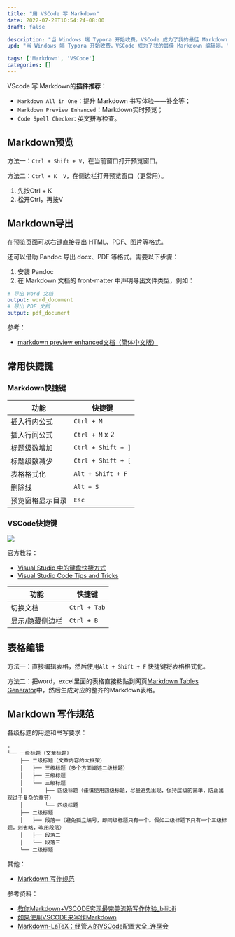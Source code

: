 ```yaml
---
title: "用 VSCode 写 Markdown"
date: 2022-07-28T10:54:24+08:00
draft: false

description: "当 Windows 端 Typora 开始收费，VSCode 成为了我的最佳 Markdown 编辑器。"
upd: "当 Windows 端 Typora 开始收费，VSCode 成为了我的最佳 Markdown 编辑器。"

tags: ['Markdown', 'VSCode']
categories: []
---
```


<!--more-->

VScode 写 Markdown的**插件推荐**：
- `Markdown All in One`：提升 Markdown 书写体验——补全等；
- `Markdown Preview Enhanced`：Markdown实时预览；
- `Code Spell Checker`: 英文拼写检查。

## Markdown预览

方法一：`Ctrl + Shift + V`，在当前窗口打开预览窗口。

方法二：`Ctrl + K  V`，在侧边栏打开预览窗口（更常用）。

1. 先按Ctrl + K
2. 松开Ctrl，再按V

## Markdown导出

在预览页面可以右键直接导出 HTML、PDF、图片等格式。

还可以借助 Pandoc 导出 docx、PDF 等格式。需要以下步骤：

1. 安装 Pandoc
2. 在 Markdown 文档的 front-matter 中声明导出文件类型，例如：

```yaml
# 导出 Word 文档
output: word_document
# 导出 PDF 文档
output: pdf_document
```
参考：
- [markdown preview enhanced文档（简体中文版）](https://www.bookstack.cn/read/mpe/zh-cn-pandoc-word.md)

## 常用快捷键

### Markdown快捷键

| 功能             | 快捷键             |
| ---------------- | ------------------ |
| 插入行内公式     | `Ctrl + M`         |
| 插入行间公式     | `Ctrl + M` x 2     |
| 标题级数增加     | `Ctrl + Shift + ]` |
| 标题级数减少     | `Ctrl + Shift + [` |
| 表格格式化       | `Alt + Shift + F`  |
| 删除线           | `Alt + S`          |
| 预览窗格显示目录 | `Esc`              |

### VSCode快捷键

![](https://code.visualstudio.com/assets/docs/getstarted/tips-and-tricks/KeyboardReferenceSheet.png)

官方教程：
- [Visual Studio 中的键盘快捷方式](https://docs.microsoft.com/zh-cn/visualstudio/ide/default-keyboard-shortcuts-in-visual-studio?view=vs-2022)
- [Visual Studio Code Tips and Tricks](https://code.visualstudio.com/docs/getstarted/tips-and-tricks)


| 功能            | 快捷键       |
| --------------- | ------------ |
| 切换文档        | `Ctrl + Tab` |
| 显示/隐藏侧边栏 | `Ctrl + B`   |

## 表格编辑

方法一：直接编辑表格，然后使用`Alt + Shift + F` 快捷键将表格格式化。

方法二：把word，excel里面的表格直接粘贴到网页[Markdown Tables Generator](https://www.tablesgenerator.com/markdown_tables)中，然后生成对应的整齐的Markdown表格。

## Markdown 写作规范

各级标题的用途和书写要求：

```
.
└── 一级标题（文章标题）
    ├── 二级标题（文章内容的大框架）
    │   ├── 三级标题（多个方面阐述二级标题）
    │   ├── 三级标题
    │   └── 三级标题
    │       ├── 四级标题（谨慎使用四级标题，尽量避免出现，保持层级的简单，防止出现过于复杂的章节）
    │       └── 四级标题
    ├── 二级标题
    │   ├── 段落一（避免孤立编号，即同级标题只有一个。假如二级标题下只有一个三级标题，则省略，改用段落）
    │   ├── 段落二
    │   └── 段落三
    └── 二级标题
```


其他：

- [Markdown 写作规范](https://keatonlao.gitee.io/a-study-note-for-markdown/document-style/)

参考资料：

- [教你Markdown+VSCODE实现最完美流畅写作体验_bilibili](https://www.bilibili.com/video/BV1si4y1472o)
- [如果使用VSCODE来写作Markdown](https://www.limfx.pro/ReadArticle/57/yi-zhong-xie-zuo-de-xin-fang-fa)
- [Markdown-LaTeX：经管人的VSCode配置大全_连享会](https://mp.weixin.qq.com/s/NDcsUCGeUapw5OhB7lTabg)